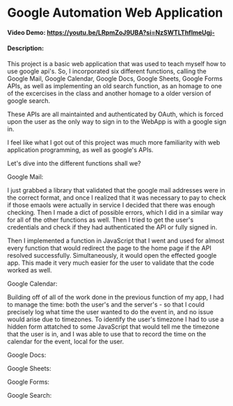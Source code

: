 # Google Automation Web Application
#### Video Demo: https://youtu.be/LRpmZoJ9UBA?si=NzSWTLThflmeUgj-
#### Description:
This project is a basic web application that was used to teach myself how to use google api's. So, I incorporated six different functions, calling the Google Mail, Google Calendar, Google Docs, Google Sheets, Google Forms APIs, as well as implementing an old search function, as an homage to one of the excercises in the class and another homage to a older version of google search. 

These APIs are all maintainted and authenticated by OAuth, which is forced upon the user as the only way to sign in to the WebApp is with a google sign in. 

I feel like what I got out of this project was much more familiarity with web application programming, as well as google's APIs. 

Let's dive into the different functions shall we?

Google Mail:

I just grabbed a library that validated that the google mail addresses were in the correct format, and once I realized that it was necessary to pay to check if those emaols were actually in service I decided that there was enough checking. Then I made a dict of possible errors, which I did in a similar way for all of the other functions as well. Then I tried to get the user's credentials and check if they had authenticated the API or fully signed in.

Then I implemented a function in JavaScript that I went and used for almost every function that would redirect the page to the home page if the API resolved successfully. Simultaneously, it would open the effected google app. This made it very much easier for the user to validate that the code worked as well.

Google Calendar:

Building off of all of the work done in the previous function of my app, I had to manage the time: both the user's and the server's - so that I could precisely log what time the user wanted to do the event in, and no issue would arise due to timezones. To identify the user's timezone I had to use a hidden form attatched to some JavaScript that would tell me the timezone that the user is in, and I was able to use that to record the time on the calendar for the event, local for the user.

Google Docs:

Google Sheets:

Google Forms:

Google Search:
